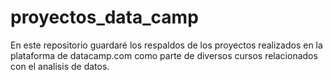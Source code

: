 # proyectos_data_camp
En este repositorio guardaré los respaldos de los proyectos realizados en la plataforma de datacamp.com como parte de diversos cursos relacionados con el analisis de datos. 
